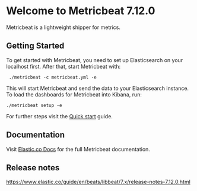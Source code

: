 # Welcome to Metricbeat 7.12.0

Metricbeat is a lightweight shipper for metrics.

## Getting Started

To get started with Metricbeat, you need to set up Elasticsearch on
your localhost first. After that, start Metricbeat with:

     ./metricbeat -c metricbeat.yml -e

This will start Metricbeat and send the data to your Elasticsearch
instance. To load the dashboards for Metricbeat into Kibana, run:

    ./metricbeat setup -e

For further steps visit the
[Quick start](https://www.elastic.co/guide/en/beats/metricbeat/7.x/metricbeat-installation-configuration.html) guide.

## Documentation

Visit [Elastic.co Docs](https://www.elastic.co/guide/en/beats/metricbeat/7.x/index.html)
for the full Metricbeat documentation.

## Release notes

https://www.elastic.co/guide/en/beats/libbeat/7.x/release-notes-7.12.0.html
